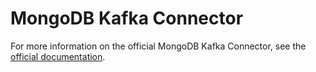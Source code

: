 # MongoDB Kafka Connector

For more information on the official MongoDB Kafka Connector, see the [official documentation]( https://docs.mongodb.com/kafka-connector/current/).
